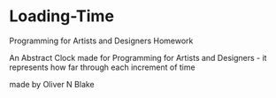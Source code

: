 # Loading-Time
Programming for Artists and Designers Homework

An Abstract Clock made for Programming for Artists and Designers - it represents how far through each increment of time

made by Oliver N Blake
